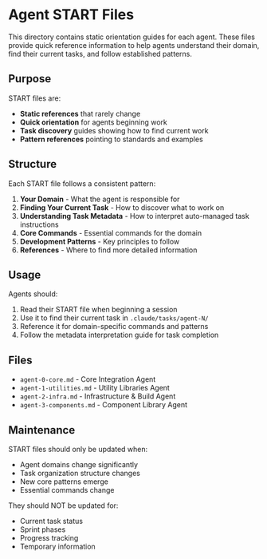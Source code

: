 # Agent START Files

This directory contains static orientation guides for each agent. These files provide quick reference information to help agents understand their domain, find their current tasks, and follow established patterns.

## Purpose

START files are:

- **Static references** that rarely change
- **Quick orientation** for agents beginning work
- **Task discovery** guides showing how to find current work
- **Pattern references** pointing to standards and examples

## Structure

Each START file follows a consistent pattern:

1. **Your Domain** - What the agent is responsible for
2. **Finding Your Current Task** - How to discover what to work on
3. **Understanding Task Metadata** - How to interpret auto-managed task instructions
4. **Core Commands** - Essential commands for the domain
5. **Development Patterns** - Key principles to follow
6. **References** - Where to find more detailed information

## Usage

Agents should:

1. Read their START file when beginning a session
2. Use it to find their current task in `.claude/tasks/agent-N/`
3. Reference it for domain-specific commands and patterns
4. Follow the metadata interpretation guide for task completion

## Files

- `agent-0-core.md` - Core Integration Agent
- `agent-1-utilities.md` - Utility Libraries Agent
- `agent-2-infra.md` - Infrastructure & Build Agent
- `agent-3-components.md` - Component Library Agent

## Maintenance

START files should only be updated when:

- Agent domains change significantly
- Task organization structure changes
- New core patterns emerge
- Essential commands change

They should NOT be updated for:

- Current task status
- Sprint phases
- Progress tracking
- Temporary information
